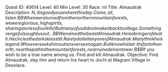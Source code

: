 Quest ID: 40614
Level: 40
Min Level: 30
Race: nil
Title: Almaudrak
Description: $N, it is good you are here this day. Come, sit, listen.$B$BWhen we returned from the northern mountain forests, we were glorious, high spirits, sharing stories of our kills! But many of us did not make it back to village. Something vengeful sought us out...$B$BWe named the beast Almaudrak. He is a bringer of death. He circles the dark skies still. Rarely do I tell anyone of Almaudrak. Many think he is legend. Whoever seeks him out is never seen again. But I know his lair. It is far to the north, near the path to the mountain forests, near ruined elven tower.$B$BIf you wish to be a true name among us. Find and kill Almaudrak.
Objective: Find Almaudrak, slay him and return his heart to Jochi at Magram Village in Desolace.
